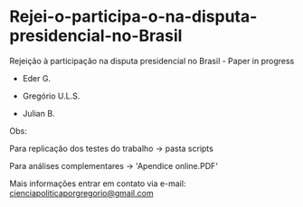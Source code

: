 # Rejei-o-participa-o-na-disputa-presidencial-no-Brasil
Rejeição à participação na disputa presidencial no Brasil - Paper in progress 


- Eder G.

- Gregório U.L.S. 

- Julian B.


Obs:

Para replicação dos testes do trabalho -> pasta scripts

Para análises complementares -> 'Apendice online.PDF'

Mais informações entrar em contato via e-mail: cienciapoliticaporgregorio@gmail.com


